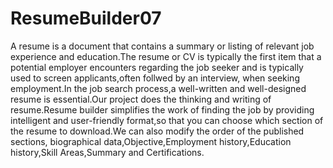 # ResumeBuilder07
A resume is a document that contains a summary or listing of relevant job experience and education.The resume or CV is typically the first item that a potential employer encounters regarding the job seeker and is typically used to screen applicants,often follwed by an interview, when seeking employment.In the job search process,a well-written and well-designed resume is essential.Our project does the thinking and writing of resume.Resume builder simplifies the work of finding the job by  providing intelligent and user-friendly format,so that you can choose which section of the resume to download.We can also modify the order of the published sections, biographical data,Objective,Employment history,Education history,Skill Areas,Summary and Certifications.
